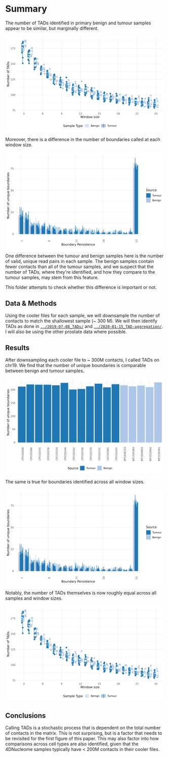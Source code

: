 # Summary

The number of TADs identified in primary benign and tumour samples appear to be similar, but marginally different.

![](Plots/tad-counts.png)

Moreover, there is a difference in the number of boundaries called at each window size.

![](Plots/boundary-counts.by-persistence.png)

One difference between the tumour and benign samples here is the number of valid, unique read pairs in each sample.
The benign samples contain fewer contacts than all of the tumour samples, and we suspect that the number of TADs, where they're identified, and how they compare to the tumour samples, may stem from this feature.

This folder attempts to check whether this difference is important or not.

## Data & Methods

Using the cooler files for each sample, we will downsample the number of contacts to match the shallowest sample (~ 300 M).
We will then identify TADs as done in [`../2019-07-08_TADs/`](../2019-07-08_TADs/) and [`../2020-01-15_TAD-aggregation/`](../2020-01-15_TAD-aggregation/).
I will also be using the other prostate data where possible.

## Results

After downsampling each cooler file to ~ 300M contacts, I called TADs on chr19.
We find that the number of unique boundaries is comparable between benign and tumour samples.

![](Plots/boundary-counts.png)

The same is true for boundaries identified across all window sizes.

![](Plots/boundary-counts.by-persistence.png)

Notably, the number of TADs themselves is now roughly equal across all samples and window sizes.

![](Plots/tad-counts.png)

## Conclusions

Calling TADs is a stochastic process that is dependent on the total number of contacts in the matrix.
This is not surprising, but is a factor that needs to be revisited for the first figure of this paper.
This may also factor into how comparisons across cell types are also identified, given that the 4DNucleome samples typically have < 200M contacts in their cooler files.
